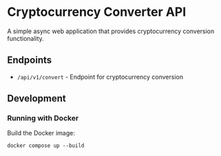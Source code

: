 # Cryptocurrency Converter API

A simple async web application that provides cryptocurrency conversion functionality.

## Endpoints

- `/api/v1/convert` - Endpoint for cryptocurrency conversion

## Development

### Running with Docker

Build the Docker image:

`docker compose up --build`
